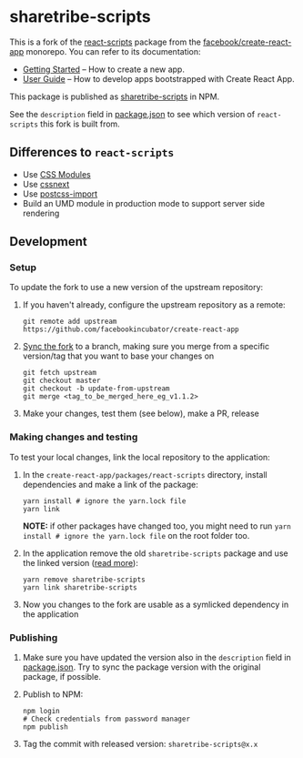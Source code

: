 # sharetribe-scripts

This is a fork of the
[react-scripts](https://github.com/facebook/create-react-app/tree/master/packages/react-scripts)
package from the
[facebook/create-react-app](https://github.com/facebook/create-react-app)
monorepo.
You can refer to its documentation:

- [Getting Started](https://github.com/facebook/create-react-app/blob/master/README.md#getting-started) – How to create a new app.
- [User Guide](https://github.com/facebook/create-react-app/blob/master/packages/react-scripts/template/README.md) – How to develop apps bootstrapped with Create React App.

This package is published as
[sharetribe-scripts](https://www.npmjs.com/package/sharetribe-scripts)
in NPM.

See the `description` field in [package.json](package.json) to see
which version of `react-scripts` this fork is built from.

## Differences to `react-scripts`

- Use [CSS Modules](https://github.com/css-modules/css-modules)
- Use [cssnext](http://cssnext.io/)
- Use [postcss-import](https://github.com/postcss/postcss-import)
- Build an UMD module in production mode to support server side rendering

## Development

### Setup

To update the fork to use a new version of the upstream repository:

1. If you haven't already, configure the upstream repository as a remote:

   ```
   git remote add upstream https://github.com/facebookincubator/create-react-app
   ```

1. [Sync the fork](https://help.github.com/articles/syncing-a-fork/)
   to a branch, making sure you merge from a specific version/tag that
   you want to base your changes on

   ```
   git fetch upstream
   git checkout master
   git checkout -b update-from-upstream
   git merge <tag_to_be_merged_here_eg_v1.1.2>
   ```

1. Make your changes, test them (see below), make a PR, release

### Making changes and testing

To test your local changes, link the local repository to the application:

1. In the `create-react-app/packages/react-scripts` directory, install
   dependencies and make a link of the package:

   ```
   yarn install # ignore the yarn.lock file
   yarn link
   ```

   **NOTE:** if other packages have changed too, you might need to run
   `yarn install # ignore the yarn.lock file` on the root folder too.

1. In the application remove the old `sharetribe-scripts` package and
   use the linked version ([read more](https://yarnpkg.com/lang/en/docs/cli/link/)):

   ```
   yarn remove sharetribe-scripts
   yarn link sharetribe-scripts
   ```

1. Now you changes to the fork are usable as a symlicked dependency in
   the application

### Publishing

1. Make sure you have updated the version also in the `description`
   field in [package.json](package.json). Try to sync the package
   version with the original package, if possible.

1. Publish to NPM:

   ```
   npm login
   # Check credentials from password manager
   npm publish
   ```

1. Tag the commit with released version: `sharetribe-scripts@x.x`
